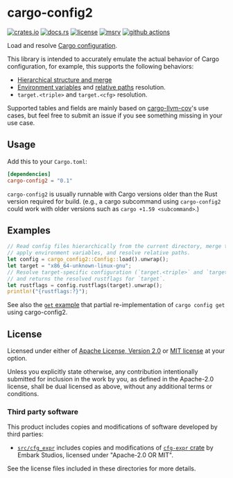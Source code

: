 # cargo-config2

[![crates.io](https://img.shields.io/crates/v/cargo-config2?style=flat-square&logo=rust)](https://crates.io/crates/cargo-config2)
[![docs.rs](https://img.shields.io/badge/docs.rs-cargo--config2-blue?style=flat-square&logo=docs.rs)](https://docs.rs/cargo-config2)
[![license](https://img.shields.io/badge/license-Apache--2.0_OR_MIT-blue?style=flat-square)](#license)
[![msrv](https://img.shields.io/badge/msrv-1.71-blue?style=flat-square&logo=rust)](https://www.rust-lang.org)
[![github actions](https://img.shields.io/github/actions/workflow/status/taiki-e/cargo-config2/ci.yml?branch=main&style=flat-square&logo=github)](https://github.com/taiki-e/cargo-config2/actions)

<!-- tidy:sync-markdown-to-rustdoc:start:src/lib.rs -->

Load and resolve [Cargo configuration](https://doc.rust-lang.org/nightly/cargo/reference/config.html).

This library is intended to accurately emulate the actual behavior of Cargo configuration, for example, this supports the following behaviors:

- [Hierarchical structure and merge](https://doc.rust-lang.org/nightly/cargo/reference/config.html#hierarchical-structure)
- [Environment variables](https://doc.rust-lang.org/nightly/cargo/reference/config.html#environment-variables) and [relative paths](https://doc.rust-lang.org/nightly/cargo/reference/config.html#config-relative-paths) resolution.
- `target.<triple>` and `target.<cfg>` resolution.

Supported tables and fields are mainly based on [cargo-llvm-cov](https://github.com/taiki-e/cargo-llvm-cov)'s use cases, but feel free to submit an issue if you see something missing in your use case.

## Usage

Add this to your `Cargo.toml`:

```toml
[dependencies]
cargo-config2 = "0.1"
```

`cargo-config2` is usually runnable with Cargo versions older than the Rust version required for build. (e.g., a cargo subcommand using `cargo-config2` could work with older versions such as `cargo +1.59 <subcommand>`.)

## Examples

```rust
// Read config files hierarchically from the current directory, merge them,
// apply environment variables, and resolve relative paths.
let config = cargo_config2::Config::load().unwrap();
let target = "x86_64-unknown-linux-gnu";
// Resolve target-specific configuration (`target.<triple>` and `target.<cfg>`),
// and returns the resolved rustflags for `target`.
let rustflags = config.rustflags(target).unwrap();
println!("{rustflags:?}");
```

See also the [`get` example](https://github.com/taiki-e/cargo-config2/blob/HEAD/examples/get.rs) that partial re-implementation of `cargo config get` using cargo-config2.

<!-- tidy:sync-markdown-to-rustdoc:end -->

## License

Licensed under either of [Apache License, Version 2.0](LICENSE-APACHE) or
[MIT license](LICENSE-MIT) at your option.

Unless you explicitly state otherwise, any contribution intentionally submitted
for inclusion in the work by you, as defined in the Apache-2.0 license, shall
be dual licensed as above, without any additional terms or conditions.

### Third party software

This product includes copies and modifications of software developed by third parties:

- [`src/cfg_expr`](https://github.com/taiki-e/cargo-config2/tree/HEAD/src/cfg_expr) includes copies and modifications of [`cfg-expr` crate](https://github.com/EmbarkStudios/cfg-expr) by Embark Studios, licensed under "Apache-2.0 OR MIT".

See the license files included in these directories for more details.
